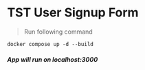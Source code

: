# TST User Signup Form

> Run following command

`docker compose up -d --build`

##### App will run on localhost:3000
